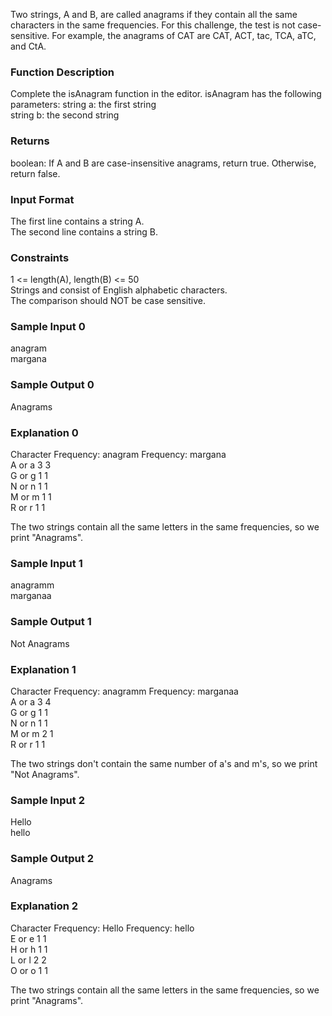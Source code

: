 Two strings, A and B, are called anagrams if they contain all the same characters in the same frequencies. For this challenge, 
the test is not case-sensitive. For example, the anagrams of CAT are CAT, ACT, tac, TCA, aTC, and CtA.

### Function Description
Complete the isAnagram function in the editor.
isAnagram has the following parameters:
string a: the first string  
string b: the second string  

### Returns
boolean: If A and B are case-insensitive anagrams, return true. Otherwise, return false.

### Input Format
The first line contains a string A.  
The second line contains a string B.  

### Constraints
1 <= length(A), length(B) <= 50  
Strings  and  consist of English alphabetic characters.  
The comparison should NOT be case sensitive.  

### Sample Input 0
anagram  
margana  

### Sample Output 0
Anagrams  

### Explanation 0
Character	Frequency: anagram	Frequency: margana  
A or a	3	3  
G or g	1	1  
N or n	1	1  
M or m	1	1  
R or r	1	1  

The two strings contain all the same letters in the same frequencies, so we print "Anagrams".

### Sample Input 1
anagramm  
marganaa  

### Sample Output 1
Not Anagrams  

### Explanation 1
Character	Frequency: anagramm	Frequency: marganaa  
A or a	3	4  
G or g	1	1  
N or n	1	1  
M or m	2	1  
R or r	1	1  

The two strings don't contain the same number of a's and m's, so we print "Not Anagrams".

### Sample Input 2
Hello  
hello  

### Sample Output 2
Anagrams  

### Explanation 2
Character	Frequency: Hello	Frequency: hello  
E or e	1	1  
H or h	1	1  
L or l	2	2  
O or o	1	1  

The two strings contain all the same letters in the same frequencies, so we print "Anagrams".
